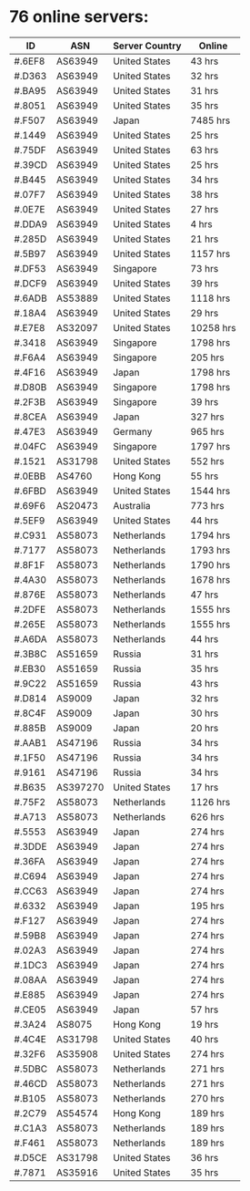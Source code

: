# 76 online servers:

| ID | ASN | Server Country | Online |
| ------ | ------ | ------ | ------ |
| #.6EF8 | AS63949 | United States | 43 hrs |
| #.D363 | AS63949 | United States | 32 hrs |
| #.BA95 | AS63949 | United States | 31 hrs |
| #.8051 | AS63949 | United States | 35 hrs |
| #.F507 | AS63949 | Japan | 7485 hrs |
| #.1449 | AS63949 | United States | 25 hrs |
| #.75DF | AS63949 | United States | 63 hrs |
| #.39CD | AS63949 | United States | 25 hrs |
| #.B445 | AS63949 | United States | 34 hrs |
| #.07F7 | AS63949 | United States | 38 hrs |
| #.0E7E | AS63949 | United States | 27 hrs |
| #.DDA9 | AS63949 | United States | 4 hrs |
| #.285D | AS63949 | United States | 21 hrs |
| #.5B97 | AS63949 | United States | 1157 hrs |
| #.DF53 | AS63949 | Singapore | 73 hrs |
| #.DCF9 | AS63949 | United States | 39 hrs |
| #.6ADB | AS53889 | United States | 1118 hrs |
| #.18A4 | AS63949 | United States | 29 hrs |
| #.E7E8 | AS32097 | United States | 10258 hrs |
| #.3418 | AS63949 | Singapore | 1798 hrs |
| #.F6A4 | AS63949 | Singapore | 205 hrs |
| #.4F16 | AS63949 | Japan | 1798 hrs |
| #.D80B | AS63949 | Singapore | 1798 hrs |
| #.2F3B | AS63949 | Singapore | 39 hrs |
| #.8CEA | AS63949 | Japan | 327 hrs |
| #.47E3 | AS63949 | Germany | 965 hrs |
| #.04FC | AS63949 | Singapore | 1797 hrs |
| #.1521 | AS31798 | United States | 552 hrs |
| #.0EBB | AS4760 | Hong Kong | 55 hrs |
| #.6FBD | AS63949 | United States | 1544 hrs |
| #.69F6 | AS20473 | Australia | 773 hrs |
| #.5EF9 | AS63949 | United States | 44 hrs |
| #.C931 | AS58073 | Netherlands | 1794 hrs |
| #.7177 | AS58073 | Netherlands | 1793 hrs |
| #.8F1F | AS58073 | Netherlands | 1790 hrs |
| #.4A30 | AS58073 | Netherlands | 1678 hrs |
| #.876E | AS58073 | Netherlands | 47 hrs |
| #.2DFE | AS58073 | Netherlands | 1555 hrs |
| #.265E | AS58073 | Netherlands | 1555 hrs |
| #.A6DA | AS58073 | Netherlands | 44 hrs |
| #.3B8C | AS51659 | Russia | 31 hrs |
| #.EB30 | AS51659 | Russia | 35 hrs |
| #.9C22 | AS51659 | Russia | 43 hrs |
| #.D814 | AS9009 | Japan | 32 hrs |
| #.8C4F | AS9009 | Japan | 30 hrs |
| #.885B | AS9009 | Japan | 20 hrs |
| #.AAB1 | AS47196 | Russia | 34 hrs |
| #.1F50 | AS47196 | Russia | 34 hrs |
| #.9161 | AS47196 | Russia | 34 hrs |
| #.B635 | AS397270 | United States | 17 hrs |
| #.75F2 | AS58073 | Netherlands | 1126 hrs |
| #.A713 | AS58073 | Netherlands | 626 hrs |
| #.5553 | AS63949 | Japan | 274 hrs |
| #.3DDE | AS63949 | Japan | 274 hrs |
| #.36FA | AS63949 | Japan | 274 hrs |
| #.C694 | AS63949 | Japan | 274 hrs |
| #.CC63 | AS63949 | Japan | 274 hrs |
| #.6332 | AS63949 | Japan | 195 hrs |
| #.F127 | AS63949 | Japan | 274 hrs |
| #.59B8 | AS63949 | Japan | 274 hrs |
| #.02A3 | AS63949 | Japan | 274 hrs |
| #.1DC3 | AS63949 | Japan | 274 hrs |
| #.08AA | AS63949 | Japan | 274 hrs |
| #.E885 | AS63949 | Japan | 274 hrs |
| #.CE05 | AS63949 | Japan | 57 hrs |
| #.3A24 | AS8075 | Hong Kong | 19 hrs |
| #.4C4E | AS31798 | United States | 40 hrs |
| #.32F6 | AS35908 | United States | 274 hrs |
| #.5DBC | AS58073 | Netherlands | 271 hrs |
| #.46CD | AS58073 | Netherlands | 271 hrs |
| #.B105 | AS58073 | Netherlands | 270 hrs |
| #.2C79 | AS54574 | Hong Kong | 189 hrs |
| #.C1A3 | AS58073 | Netherlands | 189 hrs |
| #.F461 | AS58073 | Netherlands | 189 hrs |
| #.D5CE | AS31798 | United States | 36 hrs |
| #.7871 | AS35916 | United States | 35 hrs |

